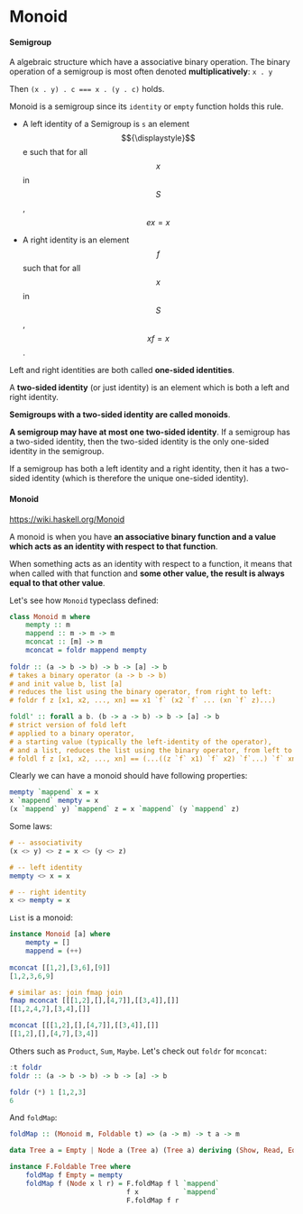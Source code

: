 # Monoid


#### Semigroup

A algebraic structure which have a associative binary operation. The binary operation of a semigroup is most often denoted **multiplicatively**: `x . y` 

Then `(x . y) . c === x . (y . c)` holds.

Monoid is a semigroup since its `identity` or `empty` function holds this rule.

- A left identity of a Semigroup is `s` an element $${\displaystyle}$$ e such that for all $${\displaystyle x}$$ in $${\displaystyle S}$$, $${\displaystyle ex=x}$$

- A right identity is an element $${\displaystyle f}$$ such that for all $${\displaystyle x}$$ in $${\displaystyle S}$$, $${\displaystyle xf=x}$$.

Left and right identities are both called **one-sided identities**.

A **two-sided identity** (or just identity) is an element which is both a left and right identity. 

**Semigroups with a two-sided identity are called monoids**.

**A semigroup may have at most one two-sided identity**. If a semigroup has a two-sided identity, then the two-sided identity is the only one-sided identity in the semigroup. 

If a semigroup has both a left identity and a right identity, then it has a two-sided identity (which is therefore the unique one-sided identity).

#### Monoid

https://wiki.haskell.org/Monoid

A monoid is when you have **an associative binary function and a value which acts as an identity with respect to that function**. 

When something acts as an identity with respect to a function, it means that when called with that function and **some other value, the result is always equal to that other value**. 

Let's see how `Monoid` typeclass defined:

```haskell
class Monoid m where  
    mempty :: m  
    mappend :: m -> m -> m  
    mconcat :: [m] -> m  
    mconcat = foldr mappend mempty 
    
foldr :: (a -> b -> b) -> b -> [a] -> b 
# takes a binary operator (a -> b -> b)
# and init value b, list [a]
# reduces the list using the binary operator, from right to left:
# foldr f z [x1, x2, ..., xn] == x1 `f` (x2 `f` ... (xn `f` z)...)

foldl' :: forall a b. (b -> a -> b) -> b -> [a] -> b
# strict version of fold left
# applied to a binary operator, 
# a starting value (typically the left-identity of the operator), 
# and a list, reduces the list using the binary operator, from left to right:
# foldl f z [x1, x2, ..., xn] == (...((z `f` x1) `f` x2) `f`...) `f` xn
```

Clearly we can have a monoid should have following properties:

```haskell
mempty `mappend` x = x
x `mappend` mempty = x
(x `mappend` y) `mappend` z = x `mappend` (y `mappend` z)
```

Some laws:

```haskell
# -- associativity
(x <> y) <> z = x <> (y <> z) 

# -- left identity
mempty <> x = x

# -- right identity
x <> mempty = x               
```

`List` is a monoid:

```haskell
instance Monoid [a] where  
    mempty = []  
    mappend = (++)
    
mconcat [[1,2],[3,6],[9]]  
[1,2,3,6,9]

# similar as: join fmap join
fmap mconcat [[[1,2],[],[4,7]],[[3,4]],[]]
[[1,2,4,7],[3,4],[]]

mconcat [[[1,2],[],[4,7]],[[3,4]],[]]
[[1,2],[],[4,7],[3,4]]
```

Others such as `Product`, `Sum`, `Maybe`. Let's check out `foldr` for `mconcat`: 

```haskell
:t foldr  
foldr :: (a -> b -> b) -> b -> [a] -> b 

foldr (*) 1 [1,2,3]  
6
```

And `foldMap`:

```haskell
foldMap :: (Monoid m, Foldable t) => (a -> m) -> t a -> m 

data Tree a = Empty | Node a (Tree a) (Tree a) deriving (Show, Read, Eq)

instance F.Foldable Tree where  
    foldMap f Empty = mempty  
    foldMap f (Node x l r) = F.foldMap f l `mappend`  
                             f x           `mappend`  
                             F.foldMap f r
```